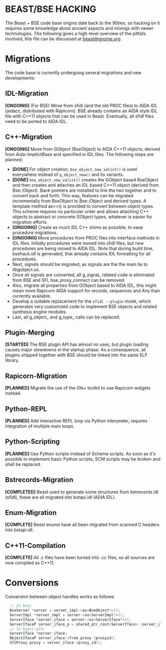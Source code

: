 BEAST/BSE HACKING
=================

The Beast + BSE code base origins date back to the 90ties, so hacking on it requires some knowledge about ancient aspects and mixings with newer technologies. The following gives a high-level overview of the pitfalls involved, this file can be discussed at beast@gnome.org.

Migrations
==========

The code base is currently undergoing several migrations and new developments:

IDL-Migration
-------------
**[ONGOING]** (For BSE) Move from sfidl (and the old PROC files) to AIDA IDL (aidacc, distributed with Rapicorn). BSE already contains an AIDA style IDL file with C++11 objects that can be used in Beast. Eventually, all sfidl files need to be ported to AIDA IDL.

C++-Migration
-------------
**[ONGOING]** Move from GObject (BseObject) to AIDA C++11 objects, derived from Aida::ImplicitBase and specified in IDL files. The following steps are planned:
* **[DONE]** For object creation, `bse_object_new_valist()` is used everywhere instead of `g_object_new()` and its variants.
* **[DONE]** `bse_object_new_valist()` creates the GObject based BseObject and then creates and attaches an IDL based C++11 object (derived from Bse::Object). Back pointers are installed to link the two together and to convert back and forth. This way, features can be migrated incrementally from BseObject to Bse::Object and derived types. A template method as<>() is provided to convert between object types. This scheme requires no particular order and allows attaching C++ objects to abstract or concrete GObject types, whatever is easier for migration efforts.
* **[ONGOING]** Create as much IDL C++ shims as possible, to ease procedure migrations.
* **[ONGOING]** Move procedures from PROC files into interface methods in IDL files. Initially procedures were moved into sfidl files, but now procedures are being moved to AIDA IDL. Note that during build time, bsehack.idl is generated, that already contains IDL formatting for all procedures.
* Next, signals should be migrated, as signals are the the main tie to libgobject.so.
* Once all signals are converted, all g_signal_ related code is eliminated from BSE and SFI, bse_proxy_connect can be removed.
* Also, migrate all properties from GObject based to AIDA IDL, this might mean more Rapicorn AIDA support for records, sequences and Any than currently available.
* Develop a suitable replacement for the `sfidl --plugin` mode, which generates very customized code to implement BSE objects and related synthesis engine modules.
* Last, all g_object_ and g_type_ calls can be replaced.

Plugin-Merging
--------------
**[STARTED]** The BSE plugin API has almost no uses, but plugin loading causes major slowdowns in the startup phase. As a consequence, all plugins shipped together with BSE should be linked into the same ELF library.

Rapicorn-Migration
------------------
**[PLANNED]** Migrate the use of the Gtk+ toolkti to use Rapicorn widgets instead.

Python-REPL
-----------
**[PLANNED]** Add interactive REPL loop via Python interpreter, requires
integration of multiple main loops.

Python-Scripting
----------------
**[PLANNED]** Use Python scripts instead of Scheme scripts. As soon as it's
possible to implement basic Python scripts, SCM scripts may be broken and
shall be replaced.

Bstrecords-Migration
--------------------
**[COMPLETED]** Beast used to generate some structures from bstrecords.idl (sfidl), these are all migrated into bstapi.idl (ADIA IDL).

Enum-Migration
--------------
**[COMPLETE]** Beast enums have all been migrated from scanned C headers into bstapi.idl.

C++11-Compilation
-----------------
**[COMPLETE]** All .c files have been turned into .cc files, so all sources are now compiled as C++11.


Conversions
===========

Conversion between object handles works as follows:

~~~~cpp
  // In bse/
  BseServer *server = server_impl->as<BseObject*>();
  ServerImpl *server_impl = server->as<ServerImpl*>();
  ServerIface *server_iface = server->as<ServerIface*>();
  ServerIfaceP server_iface_p = shared_ptr_cast<ServerIface> (server_iface);
  // In beast-gtk/
  ServerIface *server_iface;
  ObjectIfaceP server_iface->from_proxy (proxyid);
  SfiProxy proxy = server_iface->proxy_id();
~~~~
